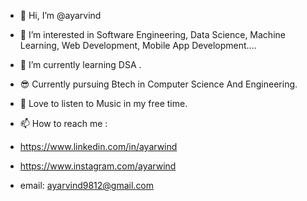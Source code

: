 - 👋 Hi, I’m @ayarvind
- 👀 I’m interested in Software Engineering, Data Science, Machine Learning, Web Development, Mobile App Development....
- 🌱 I’m currently learning  DSA . 
- 😎 Currently pursuing Btech in Computer Science And Engineering. 
- 🙏 Love to listen to  Music  in my free time. 

- 📫 How to reach me :
- https://www.linkedin.com/in/ayarwind

- https://www.instagram.com/ayarwind

- email:  ayarvind9812@gmail.com
     

<!---
ayarvind/ayarvind is a ✨ special ✨ repository because its `README.md` (this file) appears on your GitHub profile.
You can click the Preview link to take a look at your changes.
--->

